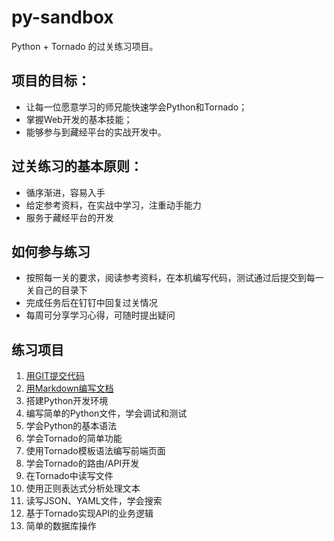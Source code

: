# py-sandbox

Python + Tornado 的过关练习项目。

## 项目的目标：
- 让每一位愿意学习的师兄能快速学会Python和Tornado；
- 掌握Web开发的基本技能；
- 能够参与到藏经平台的实战开发中。

## 过关练习的基本原则：
- 循序渐进，容易入手
- 给定参考资料，在实战中学习，注重动手能力
- 服务于藏经平台的开发

## 如何参与练习

- 按照每一关的要求，阅读参考资料，在本机编写代码，测试通过后提交到每一关自己的目录下
- 完成任务后在钉钉中回复过关情况
- 每周可分享学习心得，可随时提出疑问

## 练习项目

1. [用GIT提交代码](step1)
1. [用Markdown编写文档](step2)
1. 搭建Python开发环境
1. 编写简单的Python文件，学会调试和测试
1. 学会Python的基本语法
1. 学会Tornado的简单功能
1. 使用Tornado模板语法编写前端页面
1. 学会Tornado的路由/API开发
1. 在Tornado中读写文件
1. 使用正则表达式分析处理文本
1. 读写JSON、YAML文件，学会搜索
1. 基于Tornado实现API的业务逻辑
1. 简单的数据库操作
